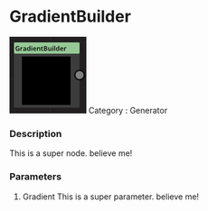 # GradientBuilder
![node picture](./GradientBuilder.png)
Category : Generator
### Description
This is a super node. believe me!
### Parameters
1. Gradient
This is a super parameter. believe me!


